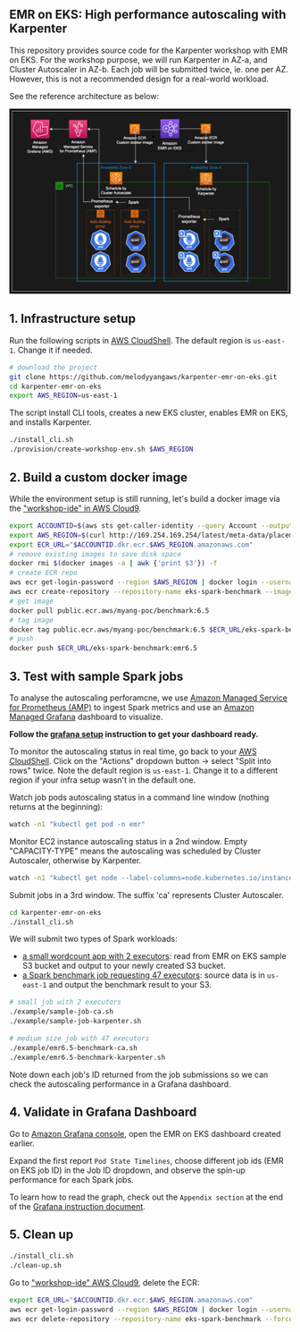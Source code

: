 ## EMR on EKS: High performance autoscaling with Karpenter

This repository provides source code for the Karpenter workshop with EMR on EKS. For the workshop purpose, we will run Karpenter in AZ-a, and Cluster Autoscaler in AZ-b. Each job will be submitted twice, ie. one per AZ. However, this is not a recommended design for a real-world workload.

See the reference architecture as below:

![](/workshop-diagram.png)

## 1. Infrastructure setup

Run the following scripts in [AWS CloudShell](https://us-east-1.console.aws.amazon.com/cloudshell?region=us-east-1). The default region is `us-east-1`. Change it if needed.
```bash
# download the project
git clone https://github.com/melodyyangaws/karpenter-emr-on-eks.git
cd karpenter-emr-on-eks
export AWS_REGION=us-east-1
````

The script install CLI tools, creates a new EKS cluster, enables EMR on EKS, and installs Karpenter.
```bash
./install_cli.sh
./provision/create-workshop-env.sh $AWS_REGION
```

## 2. Build a custom docker image
While the environment setup is still running, let's build a docker image via the ["workshop-ide" in AWS Cloud9](https://console.aws.amazon.com/cloud9).
```bash
export ACCOUNTID=$(aws sts get-caller-identity --query Account --output text)
export AWS_REGION=$(curl http://169.254.169.254/latest/meta-data/placement/region)
export ECR_URL="$ACCOUNTID.dkr.ecr.$AWS_REGION.amazonaws.com"
# remove existing images to save disk space
docker rmi $(docker images -a | awk {'print $3'}) -f
# create ECR repo
aws ecr get-login-password --region $AWS_REGION | docker login --username AWS --password-stdin $ECR_URL
aws ecr create-repository --repository-name eks-spark-benchmark --image-scanning-configuration scanOnPush=true
# get image
docker pull public.ecr.aws/myang-poc/benchmark:6.5
# tag image
docker tag public.ecr.aws/myang-poc/benchmark:6.5 $ECR_URL/eks-spark-benchmark:emr6.5 
# push
docker push $ECR_URL/eks-spark-benchmark:emr6.5
```

## 3. Test with sample Spark jobs
To analyse the autoscaling perforamcne, we use [Amazon Managed Service for Prometheus (AMP)](https://aws.amazon.com/prometheus/) to ingest Spark metrics and use an [Amazon Managed Grafana](https://aws.amazon.com/grafana/) dashboard to visualize. 

**Follow the [grafana setup](./setup_grafana_dashboard.pdf) instruction to get your dashboard ready.**

To monitor the autoscaling status in real time, go back to your [AWS CloudShell](https://us-east-1.console.aws.amazon.com/cloudshell?region=us-east-1). Click on the "Actions" dropdown button -> select "Split into rows" twice. Note the default region is `us-east-1`. Change it to a different region if your infra setup wasn't in the default one.

Watch job pods autoscaling status in a command line window (nothing returns at the beginning):
```bash
watch -n1 "kubectl get pod -n emr"
```
Monitor EC2 instance autoscaling status in a 2nd window. Empty "CAPACITY-TYPE" means the autoscaling was scheduled by Cluster Autoscaler, otherwise by Karpenter.
```bash
watch -n1 "kubectl get node --label-columns=node.kubernetes.io/instance-type,topology.kubernetes.io/zone,karpenter.sh/capacity-type"
```
Submit jobs in a 3rd window. The suffix 'ca' represents Cluster Autoscaler.
```bash
cd karpenter-emr-on-eks
./install_cli.sh
```
We will submit two types of Spark workloads:
- [a small wordcount app with 2 executors](example/sample-job-karpenter.sh): read from EMR on EKS sample S3 bucket and output to your newly created S3 bucket.
- [a Spark benchmark job requesting 47 executors](example/emr6.5-benchmark-karpenter.sh): source data is in `us-east-1` and output the benchmark result to your S3. 

```bash
# small job with 2 executors
./example/sample-job-ca.sh
./example/sample-job-karpenter.sh
```
```bash
# medium size job with 47 executors
./example/emr6.5-benchmark-ca.sh
./example/emr6.5-benchmark-karpenter.sh
```
Note down each job's ID returned from the job submissions so we can check the autoscaling performance in a Grafana dashboard.

## 4. Validate in Grafana Dashboard
Go to [Amazon Grafana console](https://us-east-1.console.aws.amazon.com/grafana/home?region=us-east-1#/workspaces), open the EMR on EKS dashboard created earlier.

Expand the first report `Pod State Timelines`, choose different job ids (EMR on EKS job ID) in the Job ID dropdown, and observe the spin-up performance for each Spark jobs. 

To learn how to read the graph, check out the `Appendix section` at the end of the [Grafana instruction document](./setup_grafana_dashboard.pdf).

<!-- ## 5. Setup EMR studio with EMR on EKS (coming soon)
Run the script in [AWS CloudShell](https://us-east-1.console.aws.amazon.com/cloudshell?region=us-east-1).

```bash
sudo yum install -y openssl
./provision/create-studio-endpoint.sh
```` -->

## 5. Clean up
```bash
./install_cli.sh
./clean-up.sh
```
Go to ["workshop-ide" AWS Cloud9](https://console.aws.amazon.com/cloud9), delete the ECR:
```bash
export ECR_URL="$ACCOUNTID.dkr.ecr.$AWS_REGION.amazonaws.com"
aws ecr get-login-password --region $AWS_REGION | docker login --username AWS --password-stdin $ECR_URL
aws ecr delete-repository --repository-name eks-spark-benchmark --force
```
